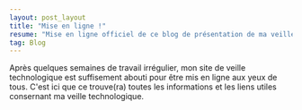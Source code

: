 ```yaml
---
layout: post_layout
title: "Mise en ligne !"
resume: "Mise en ligne officiel de ce blog de présentation de ma veille technologique sur AngularJS."
tag: Blog
---
```


Après quelques semaines de travail irrégulier, mon site de veille technologique est suffisement abouti pour être mis en ligne aux yeux de tous. C'est ici 
que ce trouve(ra) toutes les informations et les liens utiles consernant ma veille technologique. 